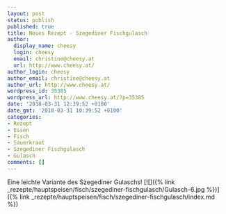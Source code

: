 ```yaml
---
layout: post
status: publish
published: true
title: Neues Rezept - Szegediner Fischgulasch
author:
  display_name: cheesy
  login: cheesy
  email: christine@cheesy.at
  url: http://www.cheesy.at/
author_login: cheesy
author_email: christine@cheesy.at
author_url: http://www.cheesy.at/
wordpress_id: 35385
wordpress_url: http://www.cheesy.at/?p=35385
date: '2018-03-31 12:39:52 +0100'
date_gmt: '2018-03-31 10:39:52 +0100'
categories:
- Rezept
- Essen
- Fisch
- Sauerkraut
- Szegediner Fischgulasch
- Gulasch
comments: []
---
```

Eine leichte Variante des Szegediner Gulaschs!
[![]({% link _rezepte/hauptspeisen/fisch/szegediner-fischgulasch/Gulasch-6.jpg %})]({% link _rezepte/hauptspeisen/fisch/szegediner-fischgulasch/index.md %})
